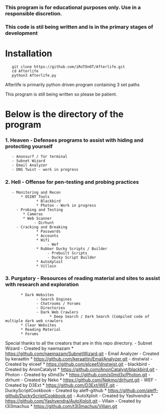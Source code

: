 
### This program is for educational purposes only. Use in a responsible discretion.

### This code is stil being written and is in the primary stages of development

# Installation
       git clone https://github.com/iRoTOnOT/Afterlife.git
       cd Afterlife
       python3 Afterlife.py

Afterlife is primarily python driven program containing 3 set paths 

This program is still being written so please be patient. 

# Below is the directory of the program



### 1. Heaven - Defenses programs to assist with hiding and protecting yourself
       - Anonsurf / Tor terminal
       - Subnet Wizard
       - Email Analyzer
       - DNS Twist - work in progress

       
### 2. Hell - Offense for pen-testing and probing practices
       - Monitoring and Recon
           * OSINT Tools
                  * Blackbird
                  * Photon - Work in progress
         - Probing and Testing
            * Cameras
            * Web Scanner
                 - Dirhunt
         - Cracking and Breaking
                  * Passwords
                  * Accounts
                  * Wifi
                       - Wef
                  * Rubber Ducky Scripts / Builder
                       - Prebuilt Scripts
                       - Ducky Script Builder
                  * AutoXploit
                  * Villain

                     
### 3. Purgatory - Resources of reading material and sites to assist with research and exploration
           * Dark Websites
                  - Search Engines
                  - Chatrooms / Forums
                  - Directories
                  - Dark Web Crawlers
                        * Deep Search / Dark Search (Compiled code of multiple dark web crawlers
           * Clear Websites
           * Reading Material
           * Forums  

Special thanks to all the creators that are in this repo directory. 
       - Subnet Wizard - Created by naemazam
              * https://github.com/naemazam/SubnetWizard.git
       - Email Analyzer - Created by keraattin
              * https://github.com/keraattin/EmailAnalyzer.git
       - dnstwist - Created by elceef
              * https://github.com/elceef/dnstwist.git
       - blackbird - Created by AnonCatalyst
              * https://github.com/AnonCatalyst/blackbird.git
       - Photon - Created by s0md3v
              * https://github.com/s0md3v/Photon.git
       - dirhunt - Created by Neko
              * https://github.com/Nekmo/dirhunt.git
       - WEF - Created by D3Ext
              * https://github.com/D3Ext/WEF.git
       - DuckyScriptCookbook - Created by aleff-github
              * https://github.com/aleff-github/DuckyScriptCookbook.git
       - AutoXploit - Created by Yashvendra
              * https://github.com/Yashvendra/AutoXploit.git
       - Villain - Created by t3l3machus
              * https://github.com/t3l3machus/Villain.git
